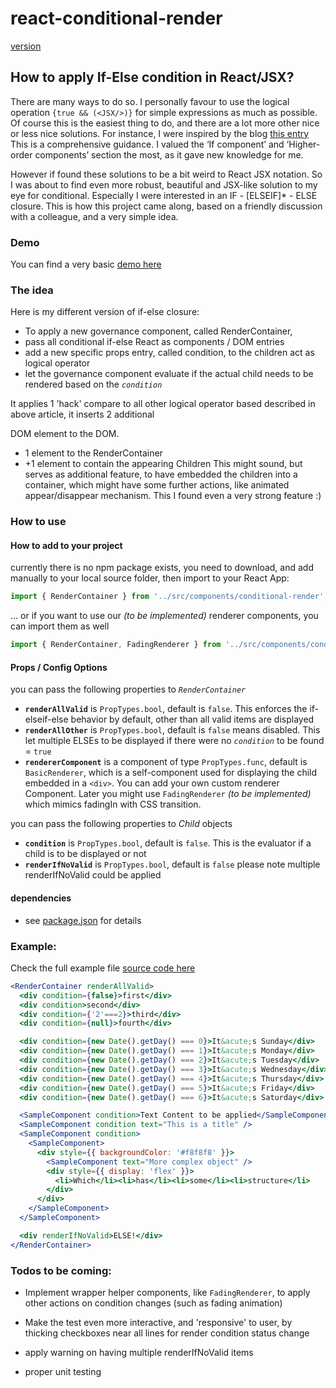 # react-conditional-render

[version](https://github.com/pitiboy/react-conditional-render/blob/master/package.json)

## How to apply If-Else condition in React/JSX?

There are many ways to do so. I personally favour to use the logical operation `{true && (<JSX/>)}` for simple expressions as much as possible.
Of course this is the easiest thing to do, and there are a lot more other nice or less nice solutions.
For instance, I were inspired by the blog [this entry](https://blog.logrocket.com/conditional-rendering-in-react-c6b0e5af381e)
This is a comprehensive guidance. I valued the ‘If component’ and ‘Higher-order components’ section the most, as it gave new knowledge for me.

However if found these solutions to be a bit weird to React JSX notation.
So I was about to find even more robust, beautiful and JSX-like solution to my eye for conditional.
Especially I were interested in an IF - [ELSEIF]* - ELSE closure.
This is how this project came along, based on a friendly discussion with a colleague, and a very simple idea.

### Demo
You can find a very basic [demo here](https://react-conditional-render.surge.sh)


### The idea
Here is my different version of if-else closure:
- To apply a new governance component, called RenderContainer,
- pass all conditional if-else React as components / DOM entries
- add a new specific props entry, called condition, to the children act as logical operator
- let the governance component evaluate if the actual child needs to be rendered based on the *`condition`*

It applies 1 'hack' compare to all other logical operator based described in above article, it inserts 2 additional <div> DOM element to the DOM.
- 1 element to the RenderContainer
- +1 element to contain the appearing Children
  This might sound, but serves as additional feature, to have embedded the children into a container, which might have some further actions, like animated appear/disappear mechanism. This I found even a very strong feature :)


### How to use
#### How to add to your project

currently there is no npm package exists, you need to download, and add manually to your local source folder, then import to your React App:
```js
import { RenderContainer } from '../src/components/conditional-render';
```
... or if you want to use our *(to be implemented)* renderer components, you can import them as well
```js
import { RenderContainer, FadingRenderer } from '../src/components/conditional-render';
```

#### Props / Config Options
you can pass the following properties to *`RenderContainer`*
- **`renderAllValid`** is `PropTypes.bool`, default  is `false`. This enforces the if-elseif-else behavior by default, other than all valid items are displayed
- **`renderAllOther`** is `PropTypes.bool`, default  is `false` means disabled. This let multiple ELSEs to be displayed if there were no *`condition`* to be found = `true`
- **`rendererComponent`** is a component of type `PropTypes.func`, default is `BasicRenderer`, which is a self-component used for displaying the child embedded in a `<div>`. You can add your own custom renderer Component. Later you might use `FadingRenderer` *(to be implemented)* which mimics fadingIn with CSS transition.

you can pass the following properties to *Child* objects
- **`condition`** is `PropTypes.bool`, default is `false`. This is the evaluator if a child is to be displayed or not
- **`renderIfNoValid`** is `PropTypes.bool`, default is `false` please note multiple renderIfNoValid could be applied
#### dependencies
- see [package.json](https://github.com/pitiboy/react-conditional-render/blob/master/package.json) for details

### Example:
Check the full example file [source code here](https://github.com/pitiboy/react-conditional-render/blob/master/examples/App.js)

```jsx
<RenderContainer renderAllValid>
  <div condition={false}>first</div>
  <div condition>second</div>
  <div condition={'2'===2}>third</div>
  <div condition={null}>fourth</div>

  <div condition={new Date().getDay() === 0}>It&acute;s Sunday</div>
  <div condition={new Date().getDay() === 1}>It&acute;s Monday</div>
  <div condition={new Date().getDay() === 2}>It&acute;s Tuesday</div>
  <div condition={new Date().getDay() === 3}>It&acute;s Wednesday</div>
  <div condition={new Date().getDay() === 4}>It&acute;s Thursday</div>
  <div condition={new Date().getDay() === 5}>It&acute;s Friday</div>
  <div condition={new Date().getDay() === 6}>It&acute;s Saturday</div>

  <SampleComponent condition>Text Content to be applied</SampleComponent>
  <SampleComponent condition text="This is a title" />
  <SampleComponent condition>
    <SampleComponent>
      <div style={{ backgroundColor: '#f8f8f8' }}>
        <SampleComponent text="More complex object" />
        <div style={{ display: 'flex' }}>
          <li>Which</li><li>has</li><li>some</li><li>structure</li>
        </div>
      </div>
    </SampleComponent>
  </SampleComponent>

  <div renderIfNoValid>ELSE!</div>
</RenderContainer>
```

### Todos to be coming:
- Implement wrapper helper components, like `FadingRenderer`, to apply other actions on condition changes (such as fading animation)

- Make the test even more interactive, and 'responsive' to user, by thicking checkboxes near all lines for render condition status change

- apply warning on having multiple renderIfNoValid items
- proper unit testing
